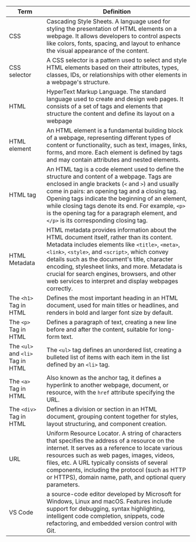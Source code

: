 | Term      　                       | Definition   　                                                                                                                                                                                                                                                                                                                                                                                                 |
|-----------------------------------|----------------------------------------------------------------------------------------------------------------------------------------------------------------------------------------------------------------------------------------------------------------------------------------------------------------------------------------------------------------------------------------------------------------|
| CSS                               | Cascading Style Sheets. A language used for styling the presentation of HTML elements on a webpage. It allows developers to control aspects like colors, fonts, spacing, and layout to enhance the visual appearance of the content.                                                                                                                                                                           |
| CSS selector                      | A CSS selector is a pattern used to select and style HTML elements based on their attributes, types, classes, IDs, or relationships with other elements in a webpage's structure.                                                                                                                                                                                                                              |
| HTML                              | HyperText Markup Language. The standard language used to create and design web pages. It consists of a set of tags and elements that structure the content and define its layout on a webpage                                                                                                                                                                                                                  |
| HTML element                      | An HTML element is a fundamental building block of a webpage, representing different types of content or functionality, such as text, images, links, forms, and more. Each element is defined by tags and may contain attributes and nested elements.                                                                                                                                                          |
| HTML tag                          | An HTML tag is a code element used to define the structure and content of a webpage. Tags are enclosed in angle brackets (`<` and `>`) and usually come in pairs: an opening tag and a closing tag. Opening tags indicate the beginning of an element, while closing tags denote its end. For example, `<p>` is the opening tag for a paragraph element, and `</p>` is its corresponding closing tag.          |
| HTML Metadata                     | HTML metadata provides information about the HTML document itself, rather than its content. Metadata includes elements like `<title>`, `<meta>`, `<link>`, `<style>`, and `<script>`, which convey details such as the document's title, character encoding, stylesheet links, and more. Metadata is crucial for search engines, browsers, and other web services to interpret and display webpages correctly. |
| The `<h1>` Tag in HTML            | Defines the most important heading in an HTML document, used for main titles or headlines, and renders in bold and larger font size by default.                                                                                                                                                                                                                                                                |
| The `<p>` Tag in HTML             | Defines a paragraph of text, creating a new line before and after the content, suitable for long-form text.                                                                                                                                                                                                                                                                                                    |
| The `<ul>` and `<li>` Tag in HTML | The `<ul>` tag defines an unordered list, creating a bulleted list of items with each item in the list defined by an `<li>` tag.                                                                                                                                                                                                                                                                               |
| The `<a>` Tag in HTML             | Also known as the anchor tag, it defines a hyperlink to another webpage, document, or resource, with the `href` attribute specifying the URL.                                                                                                                                                                                                                                                                  |
| The `<div>` Tag in HTML           | Defines a division or section in an HTML document, grouping content together for styles, layout structuring, and component creation.                                                                                                                                                                                                                                                                           |
| URL                               | Uniform Resource Locator. A string of characters that specifies the address of a resource on the internet. It serves as a reference to locate various resources such as web pages, images, videos, files, etc. A URL typically consists of several components, including the protocol (such as HTTP or HTTPS), domain name, path, and optional query parameters.                                               |
| VS Code                           | a source-code editor developed by Microsoft for Windows, Linux and macOS. Features include support for debugging, syntax highlighting, intelligent code completion, snippets, code refactoring, and embedded version control with Git.                                                                                                                                                                         |
